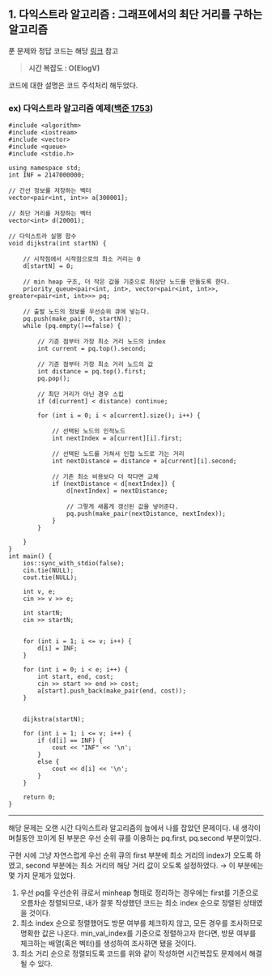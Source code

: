 ## 1. 다익스트라 알고리즘 : 그래프에서의 최단 거리를 구하는 알고리즘
푼 문제와 정답 코드는 해당 [링크](https://github.com/sonyrainy/baekjoon/tree/main/%EB%B0%B1%EC%A4%80) 참고 <br>


> **시간 복잡도 : O(ElogV)** 


코드에 대한 설명은 코드 주석처리 해두었다.

### ex) 다익스트라 알고리즘 예제([백준 1753](https://www.acmicpc.net/problem/1753))

```
#include <algorithm>
#include <iostream>
#include <vector>
#include <queue>
#include <stdio.h>

using namespace std;
int INF = 2147000000;

// 간선 정보를 저장하는 벡터
vector<pair<int, int>> a[300001];

// 최단 거리를 저장하는 벡터
vector<int> d(20001);

// 다익스트라 실행 함수
void dijkstra(int startN) {

    // 시작점에서 시작점으로의 최소 거리는 0
    d[startN] = 0;

    // min heap 구조, 더 작은 값을 기준으로 최상단 노드를 만들도록 한다.
    priority_queue<pair<int, int>, vector<pair<int, int>>, greater<pair<int, int>>> pq;

    // 출발 노드의 정보를 우선순위 큐에 넣는다.
    pq.push(make_pair(0, startN));
    while (pq.empty()==false) {

        // 기준 점부터 가장 최소 거리 노드의 index
        int current = pq.top().second;

        // 기준 점부터 가장 최소 거리 노드의 값
        int distance = pq.top().first;
        pq.pop();

        // 최단 거리가 아닌 경우 스킵
        if (d[current] < distance) continue;

        for (int i = 0; i < a[current].size(); i++) {

            // 선택된 노드의 인적노드
            int nextIndex = a[current][i].first;

            // 선택된 노드를 거쳐서 인접 노드로 가는 거리
            int nextDistance = distance + a[current][i].second;

            // 기존 최소 비용보다 더 작다면 교체
            if (nextDistance < d[nextIndex]) {
                d[nextIndex] = nextDistance;

                // 그렇게 새롭게 갱신된 값을 넣어준다.
                pq.push(make_pair(nextDistance, nextIndex));
            }
        }

    }
}
int main() {
    ios::sync_with_stdio(false);
    cin.tie(NULL);
    cout.tie(NULL);

    int v, e;
    cin >> v >> e;

    int startN;
    cin >> startN;

 
    for (int i = 1; i <= v; i++) {
        d[i] = INF;
    }

    for (int i = 0; i < e; i++) {
        int start, end, cost;
        cin >> start >> end >> cost;
        a[start].push_back(make_pair(end, cost));
    }


    dijkstra(startN);

    for (int i = 1; i <= v; i++) {
        if (d[i] == INF) {
            cout << "INF" << '\n';
        }
        else {
            cout << d[i] << '\n';
        }
    }

    return 0;
}
```

---
해당 문제는 오랜 시간 다익스트라 알고리즘의 늪에서 나를 잡았던 문제이다.
내 생각이 며칠동안 꼬이게 된 부분은 우선 순위 큐를 이용하는 pq.first, pq.second 부분이었다.

구현 시에 그냥 자연스럽게 우선 순위 큐의 first 부분에 최소 거리의 index가 오도록 하였고, second 부분에는
최소 거리의 해당 거리 값이 오도록 설정하였다.
→ 이 부분에는 몇 가지 문제가 있었다.
1) 우선 pq를 우선순위 큐로서 minheap 형태로 정리하는 경우에는 first를 기준으로 오름차순 정렬되므로, 내가 잘못 작성했던 코드는 최소 index 순으로 정렬된 상태였을 것이다.
2) 최소 index 순으로 정렬했어도 방문 여부를 체크하지 않고, 모든 경우를 조사하므로 명확한 값은 나온다. min_val_index를 기준으로 정렬하고자 한다면, 방문 여부를 체크하는 배열(혹은 벡터)를 생성하여 조사하면 됐을 것이다.
3) 최소 거리 순으로 정렬되도록 코드를 위와 같이 작성하면 시간복잡도 문제에서 해결 될 수 있다.
